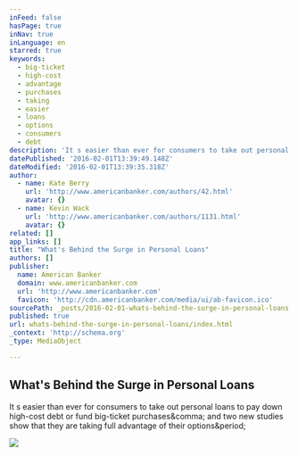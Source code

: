 ```yaml
---
inFeed: false
hasPage: true
inNav: true
inLanguage: en
starred: true
keywords:
  - big-ticket
  - high-cost
  - advantage
  - purchases
  - taking
  - easier
  - loans
  - options
  - consumers
  - debt
description: 'It s easier than ever for consumers to take out personal loans to pay down high-cost debt or fund big-ticket purchases, and two new studies show that they are taking full advantage of their options.'
datePublished: '2016-02-01T13:39:49.148Z'
dateModified: '2016-02-01T13:39:35.318Z'
author:
  - name: Kate Berry
    url: 'http://www.americanbanker.com/authors/42.html'
    avatar: {}
  - name: Kevin Wack
    url: 'http://www.americanbanker.com/authors/1131.html'
    avatar: {}
related: []
app_links: []
title: "What's Behind the Surge in Personal Loans"
authors: []
publisher:
  name: American Banker
  domain: www.americanbanker.com
  url: 'http://www.americanbanker.com'
  favicon: 'http://cdn.americanbanker.com/media/ui/ab-favicon.ico'
sourcePath: _posts/2016-02-01-whats-behind-the-surge-in-personal-loans.md
published: true
url: whats-behind-the-surge-in-personal-loans/index.html
_context: 'http://schema.org'
_type: MediaObject

---
```

<article style=""><h1>What's Behind the Surge in Personal Loans</h1><p>It s easier than ever for consumers to take out personal loans to pay down high-cost debt or fund big-ticket purchases&amp;comma; and two new studies show that they are taking full advantage of their options&amp;period;</p><img src="http://cdn.americanbanker.com/media/newspics/albery-todd-quizzle-365.jpg" /></article>